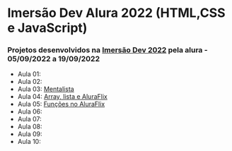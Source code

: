 # Imersão Dev Alura 2022 (HTML,CSS e JavaScript)

### Projetos desenvolvidos na [Imersão Dev 2022](https://imersao.dev/) pela alura - 05/09/2022 a 19/09/2022

* Aula 01: 
* Aula 02: 
* Aula 03: [Mentalista](https://codepen.io/dennyamarojr/full/ZEovBxd)
* Aula 04: [Array, lista e AluraFlix](https://codepen.io/dennyamarojr/full/NWMxmoB)
* Aula 05: [Funções no AluraFlix](https://codepen.io/dennyamarojr/full/eYrZmQa)
* Aula 06: 
* Aula 07: 
* Aula 08: 
* Aula 09: 
* Aula 10: 